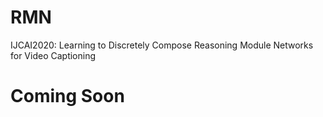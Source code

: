 # RMN
IJCAI2020: Learning to Discretely Compose Reasoning Module Networks for Video Captioning

# Coming Soon
